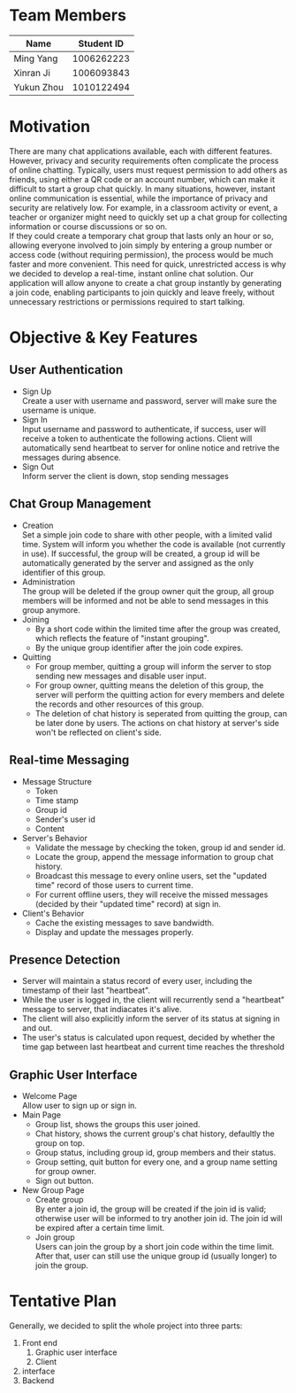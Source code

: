 # Team Members
| Name       | Student ID |
| ---------- | ---------- |
| Ming Yang  | 1006262223 |
| Xinran Ji  | 1006093843 |
| Yukun Zhou | 1010122494 |

# Motivation 
  There are many chat applications available, each with different features. However, privacy and security requirements often complicate the process of online chatting. Typically, users must request permission to add others as friends, using either a QR code or an account number, which can make it difficult to start a group chat quickly. In many situations, however, instant online communication is essential, while the importance of privacy and security are relatively low. For example, in a classroom activity or event, a teacher or organizer might need to quickly set up a chat group for collecting information or course discussions or so on.  
  If they could create a temporary chat group that lasts only an hour or so, allowing everyone involved to join simply by entering a group number or access code (without requiring permission), the process would be much faster and more convenient. This need for quick, unrestricted access is why we decided to develop a real-time, instant online chat solution. Our application will allow anyone to create a chat group instantly by generating a join code, enabling participants to join quickly and leave freely, without unnecessary restrictions or permissions required to start talking.


# Objective & Key Features
## User Authentication
- Sign Up  
  Create a user with username and password, server will make sure the username is unique.
- Sign In  
  Input username and password to authenticate, if success, user will receive a token to authenticate the following actions. Client will automatically send heartbeat to server for online notice and retrive the messages during absence. 
- Sign Out  
  Inform server the client is down, stop sending messages
## Chat Group Management
- Creation  
  Set a simple join code to share with other people, with a limited valid time. System will inform you whether the code is available (not currently in use). If successful, the group will be created, a group id will be automatically generated by the server and assigned as the only identifier of this group.
- Administration  
  The group will be deleted if the group owner quit the group, all group members will be informed and not be able to send messages in this group anymore.
- Joining
  - By a short code within the limited time after the group was created, which reflects the feature of "instant grouping".
  - By the unique group identifier after the join code expires.
- Quitting
  - For group member, quitting a group will inform the server to stop sending new messages and disable user input.
  - For group owner, quitting means the deletion of this group, the server will perform the quitting action for every members and delete the records and other resources of this group.
  - The deletion of chat history is seperated from quitting the group, can be later done by users. The actions on chat history at server's side won't be reflected on client's side.
## Real-time Messaging
- Message Structure
  - Token
  - Time stamp
  - Group id
  - Sender's user id
  - Content
- Server's Behavior
  - Validate the message by checking the token, group id and sender id.
  - Locate the group, append the message information to group chat history.
  - Broadcast this message to every online users, set the "updated time" record of those users to current time.
  - For current offline users, they will receive the missed messages (decided by their "updated time" record) at sign in.
- Client's Behavior
  - Cache the existing messages to save bandwidth.
  - Display and update the messages properly.
## Presence Detection
- Server will maintain a status record of every user, including the timestamp of their last "heartbeat".
- While the user is logged in, the client will recurrently send a "heartbeat" message to server, that indiacates it's alive.
- The client will also explicitly inform the server of its status at signing in and out.
- The user's status is calculated upon request, decided by whether the time gap between last heartbeat and current time reaches the threshold
## Graphic User Interface
- Welcome Page  
  Allow user to sign up or sign in.
- Main Page
  - Group list, shows the groups this user joined.
  - Chat history, shows the current group's chat history, defaultly the group on top.
  - Group status, including group id, group members and their status.
  - Group setting, quit button for every one, and a group name setting for group owner.
  - Sign out button.
- New Group Page
  - Create group  
  By enter a join id, the group will be created if the join id is valid; otherwise user will be informed to try another join id. The join id will be expired after a certain time limit.
  - Join group  
  Users can join the group by a short join code within the time limit. After that, user can still use the unique group id (usually longer) to join the group.

# Tentative Plan
Generally, we decided to split the whole project into three parts:
1. Front end
   1. Graphic user interface
   2. Client
2. interface
3. Backend